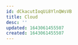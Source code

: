```yaml
---
id: dCkacutIoqUi8YlnQWsVB
title: Cloud
desc: ''
updated: 1643061455507
created: 1643061455507
---
```


